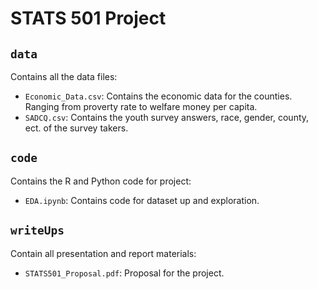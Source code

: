 # STATS 501 Project

## `data`

Contains all the data files:
- `Economic_Data.csv`: Contains the economic data for the counties. Ranging from proverty rate to welfare money per capita.
- `SADCQ.csv`: Contains the youth survey answers, race, gender, county, ect. of the survey takers. 

## `code`

Contains the R and Python code for project:
- `EDA.ipynb`: Contains code for dataset up and exploration.

## `writeUps`

Contain all presentation and report materials:
- `STATS501_Proposal.pdf`: Proposal for the project. 

